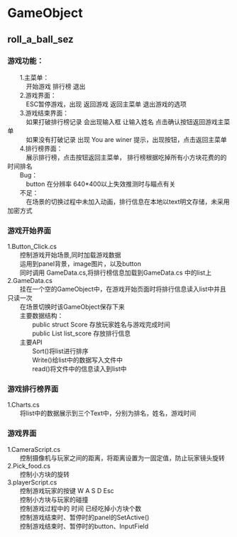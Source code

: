 # GameObject
## roll_a_ball_sez  
### 游戏功能：  
　　1.主菜单：  
      　　　开始游戏 排行榜 退出  
　　2.游戏界面：  
      　　　ESC暂停游戏，出现 返回游戏 返回主菜单 退出游戏的选项  
　　3.游戏结束界面：  
      　　　如果打破排行榜记录 会出现输入框 让输入姓名 点击确认按钮返回游戏主菜单  
      　　　如果没有打破记录  出现 You are winer 提示，出现按钮，点击返回主菜单  
　　4.排行榜界面：  
      　　　展示排行榜，点击按钮返回主菜单， 排行榜根据吃掉所有小方块花费的的时间排名  
　　Bug：  
      　　　button 在分辨率 640*400以上失效推测时与瞄点有关  
　　不足：  
      　　　在场景的切换过程中未加入动画，排行信息在本地以text明文存储，未采用加密方式
  
### 游戏开始界面  
1.Button_Click.cs  
　　控制游戏开始场景,同时加载游戏数据  
　　运用到panel背景，image图片，以及button  
　　同时调用 GameData.cs,将排行榜信息加载到GameData.cs 中的list上  
        2.GameData.cs  
        　　挂在一个空的GameObject中，在游戏开始页面时将排行信息读入list中并且只读一次  
        　　在场景切换时该GameObject保存下来  
        　　主要数据结构：  
        　　　　public struct Score  存放玩家姓名与游戏完成时间  
        　　　　public  List<Score> list_score 存放排行信息  
      　　主要API  
      　　　　Sort()将list进行排序  
      　　　　Write()给list中的数据写入文件中  
      　　　　read()将文件中的信息读入到list中  
### 游戏排行榜界面  
1.Charts.cs  
      　　将list中的数据展示到三个Text中，分别为排名，姓名，游戏时间  
### 游戏界面  
1.CameraScript.cs  
      　　控制摄像机与玩家之间的距离，将距离设置为一固定值，防止玩家镜头旋转  
2.Pick_food.cs  
      　　控制小方块的旋转  
3.playerScript.cs  
      　　控制游戏玩家的按键 W A S D Esc  
      　　控制小方块与玩家的碰撞  
      　　控制游戏过程中的 时间 已经吃掉小方块个数  
      　　控制游戏结束时、暂停时的panel的SetActive()  
      　　控制游戏结束时、暂停时的button、InputField
        
